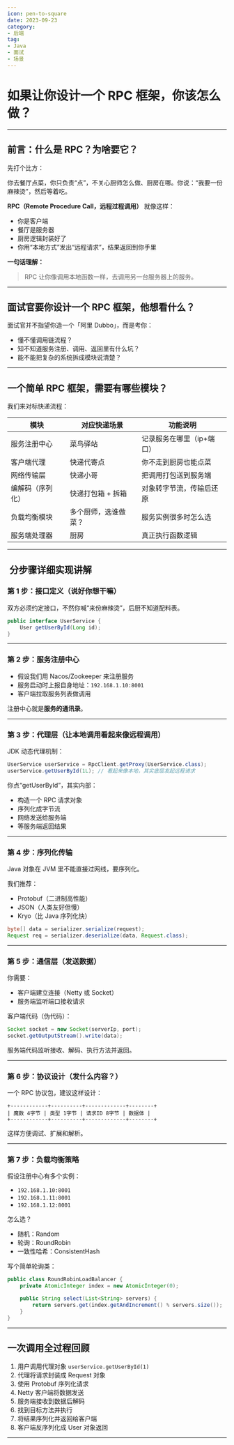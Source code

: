 ```yaml
---
icon: pen-to-square
date: 2023-09-23
category:
- 后端
tag:
- Java
- 面试
- 场景
---
```


# 如果让你设计一个 RPC 框架，你该怎么做？

---

## 前言：什么是 RPC？为啥要它？

先打个比方：

 你去餐厅点菜，你只负责“点”，不关心厨师怎么做、厨房在哪。你说：“我要一份麻辣烫”，然后等着吃。

**RPC（Remote Procedure Call，远程过程调用）** 就像这样：

* 你是客户端
* 餐厅是服务器
* 厨房逻辑封装好了
* 你用“本地方式”发出“远程请求”，结果返回到你手里

**一句话理解：**

> RPC 让你像调用本地函数一样，去调用另一台服务器上的服务。

---

## 面试官要你设计一个 RPC 框架，他想看什么？

面试官并不指望你造一个「阿里 Dubbo」，而是考你：

* 懂不懂调用链流程？
* 知不知道服务注册、调用、返回里有什么坑？
* 能不能把复杂的系统拆成模块说清楚？

---

## 一个简单 RPC 框架，需要有哪些模块？

我们来对标快递流程：

| 模块       | 对应快递场景     | 功能说明           |
| -------- | ---------- | -------------- |
| 服务注册中心   | 菜鸟驿站       | 记录服务在哪里（ip+端口） |
| 客户端代理    | 快递代寄点      | 你不走到厨房也能点菜     |
| 网络传输层    | 快递小哥       | 把调用打包送到服务端     |
| 编解码（序列化） | 快递打包箱 + 拆箱 | 对象转字节流，传输后还原   |
| 负载均衡模块   | 多个厨师，选谁做菜？ | 服务实例很多时怎么选     |
| 服务端处理器   | 厨房         | 真正执行函数逻辑       |

---

## ️ 分步骤详细实现讲解

### 第 1 步：接口定义（说好你想干嘛）

双方必须约定接口，不然你喊“来份麻辣烫”，后厨不知道配料表。

```java
public interface UserService {
    User getUserById(Long id);
}
```

---

### 第 2 步：服务注册中心

* 假设我们用 Nacos/Zookeeper 来注册服务
* 服务启动时上报自身地址：`192.168.1.10:8001`
* 客户端拉取服务列表做调用

注册中心就是**服务的通讯录**。

---

### 第 3 步：代理层（让本地调用看起来像远程调用）

JDK 动态代理机制：

```java
UserService userService = RpcClient.getProxy(UserService.class);
userService.getUserById(1L); // 看起来像本地，其实底层发起远程请求
```

你点“getUserById”，其实内部：

* 构造一个 RPC 请求对象
* 序列化成字节流
* 网络发送给服务端
* 等服务端返回结果

---

### 第 4 步：序列化传输

Java 对象在 JVM 里不能直接过网线，要序列化。

我们推荐：

* Protobuf（二进制高性能）
* JSON（人类友好但慢）
* Kryo（比 Java 序列化快）

```java
byte[] data = serializer.serialize(request);
Request req = serializer.deserialize(data, Request.class);
```

---

### 第 5 步：通信层（发送数据）

你需要：

* 客户端建立连接（Netty 或 Socket）
* 服务端监听端口接收请求

客户端代码（伪代码）：

```java
Socket socket = new Socket(serverIp, port);
socket.getOutputStream().write(data);
```

服务端代码监听接收、解码、执行方法并返回。

---

### 第 6 步：协议设计（发什么内容？）

一个 RPC 协议包，建议这样设计：

```
+------------+----------+-------------+--------+
| 魔数 4字节 | 类型 1字节 | 请求ID 8字节 | 数据体 |
+------------+----------+-------------+--------+
```

这样方便调试、扩展和解析。

---

### 第 7 步：负载均衡策略

假设注册中心有多个实例：

* `192.168.1.10:8001`
* `192.168.1.11:8001`
* `192.168.1.12:8001`

怎么选？

* 随机：Random
* 轮询：RoundRobin
* 一致性哈希：ConsistentHash

写个简单轮询类：

```java
public class RoundRobinLoadBalancer {
    private AtomicInteger index = new AtomicInteger(0);

    public String select(List<String> servers) {
        return servers.get(index.getAndIncrement() % servers.size());
    }
}
```

---

## 一次调用全过程回顾

1. 用户调用代理对象 `userService.getUserById(1)`
2. 代理将请求封装成 Request 对象
3. 使用 Protobuf 序列化请求
4. Netty 客户端将数据发送
5. 服务端接收到数据后解码
6. 找到目标方法并执行
7. 将结果序列化并返回给客户端
8. 客户端反序列化成 User 对象返回

---

